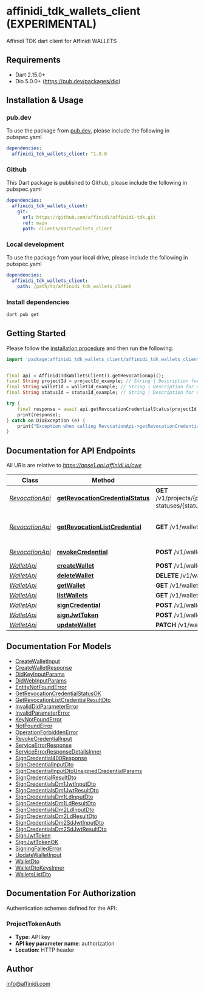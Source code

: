 # affinidi_tdk_wallets_client (EXPERIMENTAL)

Affinidi TDK dart client for Affinidi WALLETS

## Requirements

- Dart 2.15.0+
- Dio 5.0.0+ (https://pub.dev/packages/dio)

## Installation & Usage

### pub.dev

To use the package from [pub.dev](https://pub.dev), please include the following in pubspec.yaml

```yaml
dependencies:
  affinidi_tdk_wallets_client: ^1.0.0
```

### Github

This Dart package is published to Github, please include the following in pubspec.yaml

```yaml
dependencies:
  affinidi_tdk_wallets_client:
    git:
      url: https://github.com/affinidi/affinidi-tdk.git
      ref: main
      path: clients/dart/wallets_client
```

### Local development

To use the package from your local drive, please include the following in pubspec.yaml

```yaml
dependencies:
  affinidi_tdk_wallets_client:
    path: /path/to/affinidi_tdk_wallets_client
```

### Install dependencies

```bash
dart pub get
```

## Getting Started

Please follow the [installation procedure](#installation--usage) and then run the following:

```dart
import 'package:affinidi_tdk_wallets_client/affinidi_tdk_wallets_client.dart';


final api = AffinidiTdkWalletsClient().getRevocationApi();
final String projectId = projectId_example; // String | Description for projectId.
final String walletId = walletId_example; // String | Description for walletId.
final String statusId = statusId_example; // String | Description for statusId.

try {
    final response = await api.getRevocationCredentialStatus(projectId, walletId, statusId);
    print(response);
} catch on DioException (e) {
    print("Exception when calling RevocationApi->getRevocationCredentialStatus: $e\n");
}

```

## Documentation for API Endpoints

All URIs are relative to *https://apse1.api.affinidi.io/cwe*

| Class                                   | Method                                                                                  | HTTP request                                                                       | Description                        |
| --------------------------------------- | --------------------------------------------------------------------------------------- | ---------------------------------------------------------------------------------- | ---------------------------------- |
| [_RevocationApi_](doc/RevocationApi.md) | [**getRevocationCredentialStatus**](doc/RevocationApi.md#getrevocationcredentialstatus) | **GET** /v1/projects/{projectId}/wallets/{walletId}/revocation-statuses/{statusId} |
| [_RevocationApi_](doc/RevocationApi.md) | [**getRevocationListCredential**](doc/RevocationApi.md#getrevocationlistcredential)     | **GET** /v1/wallets/{walletId}/revocation-list/{listId}                            | Return revocation list credential. |
| [_RevocationApi_](doc/RevocationApi.md) | [**revokeCredential**](doc/RevocationApi.md#revokecredential)                           | **POST** /v1/wallets/{walletId}/revoke                                             | Revoke Credential.                 |
| [_WalletApi_](doc/WalletApi.md)         | [**createWallet**](doc/WalletApi.md#createwallet)                                       | **POST** /v1/wallets                                                               |
| [_WalletApi_](doc/WalletApi.md)         | [**deleteWallet**](doc/WalletApi.md#deletewallet)                                       | **DELETE** /v1/wallets/{walletId}                                                  |
| [_WalletApi_](doc/WalletApi.md)         | [**getWallet**](doc/WalletApi.md#getwallet)                                             | **GET** /v1/wallets/{walletId}                                                     |
| [_WalletApi_](doc/WalletApi.md)         | [**listWallets**](doc/WalletApi.md#listwallets)                                         | **GET** /v1/wallets                                                                |
| [_WalletApi_](doc/WalletApi.md)         | [**signCredential**](doc/WalletApi.md#signcredential)                                   | **POST** /v1/wallets/{walletId}/sign-credential                                    |
| [_WalletApi_](doc/WalletApi.md)         | [**signJwtToken**](doc/WalletApi.md#signjwttoken)                                       | **POST** /v1/wallets/{walletId}/sign-jwt                                           |
| [_WalletApi_](doc/WalletApi.md)         | [**updateWallet**](doc/WalletApi.md#updatewallet)                                       | **PATCH** /v1/wallets/{walletId}                                                   |

## Documentation For Models

- [CreateWalletInput](doc/CreateWalletInput.md)
- [CreateWalletResponse](doc/CreateWalletResponse.md)
- [DidKeyInputParams](doc/DidKeyInputParams.md)
- [DidWebInputParams](doc/DidWebInputParams.md)
- [EntityNotFoundError](doc/EntityNotFoundError.md)
- [GetRevocationCredentialStatusOK](doc/GetRevocationCredentialStatusOK.md)
- [GetRevocationListCredentialResultDto](doc/GetRevocationListCredentialResultDto.md)
- [InvalidDidParameterError](doc/InvalidDidParameterError.md)
- [InvalidParameterError](doc/InvalidParameterError.md)
- [KeyNotFoundError](doc/KeyNotFoundError.md)
- [NotFoundError](doc/NotFoundError.md)
- [OperationForbiddenError](doc/OperationForbiddenError.md)
- [RevokeCredentialInput](doc/RevokeCredentialInput.md)
- [ServiceErrorResponse](doc/ServiceErrorResponse.md)
- [ServiceErrorResponseDetailsInner](doc/ServiceErrorResponseDetailsInner.md)
- [SignCredential400Response](doc/SignCredential400Response.md)
- [SignCredentialInputDto](doc/SignCredentialInputDto.md)
- [SignCredentialInputDtoUnsignedCredentialParams](doc/SignCredentialInputDtoUnsignedCredentialParams.md)
- [SignCredentialResultDto](doc/SignCredentialResultDto.md)
- [SignCredentialsDm1JwtInputDto](doc/SignCredentialsDm1JwtInputDto.md)
- [SignCredentialsDm1JwtResultDto](doc/SignCredentialsDm1JwtResultDto.md)
- [SignCredentialsDm1LdInputDto](doc/SignCredentialsDm1LdInputDto.md)
- [SignCredentialsDm1LdResultDto](doc/SignCredentialsDm1LdResultDto.md)
- [SignCredentialsDm2LdInputDto](doc/SignCredentialsDm2LdInputDto.md)
- [SignCredentialsDm2LdResultDto](doc/SignCredentialsDm2LdResultDto.md)
- [SignCredentialsDm2SdJwtInputDto](doc/SignCredentialsDm2SdJwtInputDto.md)
- [SignCredentialsDm2SdJwtResultDto](doc/SignCredentialsDm2SdJwtResultDto.md)
- [SignJwtToken](doc/SignJwtToken.md)
- [SignJwtTokenOK](doc/SignJwtTokenOK.md)
- [SigningFailedError](doc/SigningFailedError.md)
- [UpdateWalletInput](doc/UpdateWalletInput.md)
- [WalletDto](doc/WalletDto.md)
- [WalletDtoKeysInner](doc/WalletDtoKeysInner.md)
- [WalletsListDto](doc/WalletsListDto.md)

## Documentation For Authorization

Authentication schemes defined for the API:

### ProjectTokenAuth

- **Type**: API key
- **API key parameter name**: authorization
- **Location**: HTTP header

## Author

info@affinidi.com

